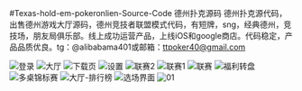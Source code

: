 #Texas-hold-em-pokeronlien-Source-Code 德州扑克源码
德州扑克源代码，出售德州游戏大厅源码，德州竞技者联盟模式代码，有短牌，sng，经典德州，竞技场，朋友局俱乐部。线上成功运营产品，上线iOS和google商店。代码稳定，产品品质优良。tg：@alibabama401或邮箱：ttpoker40@gmail.com


![登录](https://github.com/user-attachments/assets/0b6e1623-9a4e-4ac2-9ef6-3b4ff8069099)
![大厅](https://github.com/user-attachments/assets/26af208d-fa6f-4f65-9745-70f023145f13)
![下载页](https://github.com/user-attachments/assets/0ca3558e-9aac-4f66-8702-3ae8b5d399f7)
![设置](https://github.com/user-attachments/assets/69a66a93-e65c-4812-a1df-f9f585dbaa1f)
![联赛2](https://github.com/user-attachments/assets/54e447a9-d431-4aa3-8ffb-e81da4cfd8f5)
![联赛1](https://github.com/user-attachments/assets/0fd8e41e-c547-4efe-ad4a-a072362a613d)
![联赛](https://github.com/user-attachments/assets/81f29866-780a-4e16-97b9-cd9c6e1f0b98)
![福利转盘](https://github.com/user-attachments/assets/1df4eb8f-b1e5-4cd8-b1e4-778e5fb5316c)
![多桌锦标赛](https://github.com/user-attachments/assets/92d5944c-087e-468d-bd7a-d65cee1a2557)
![大厅-排行榜](https://github.com/user-attachments/assets/26192df2-f917-43a2-a346-a4b199b0c4c0)
![选场界面](https://github.com/user-attachments/assets/e1a845eb-55ed-47e6-a2fc-59fcd32e5fd6)
![01](https://github.com/user-attachments/assets/9a1b3473-83a5-4b93-8296-0b9f2d528894)
